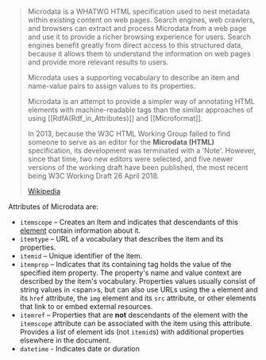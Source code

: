 
> Microdata is a WHATWG HTML specification used to nest metadata within existing content on web pages. 
> Search engines, web crawlers, and browsers can extract and process Microdata from a web page and use it to provide a richer browsing experience for users. 
> Search engines benefit greatly from direct access to this structured data, 
> because it allows them to understand the information on web pages 
> and provide more relevant results to users. 
> 
> Microdata uses a supporting vocabulary to describe an item 
> and name-value pairs to assign values to its properties. 
> 
> Microdata is an attempt to provide a simpler way of annotating HTML elements 
> with machine-readable tags 
> than the similar approaches of using [[RdfA(Rdf_in_Attributes)]] and [[Microformat]].
>
> In 2013, because the W3C HTML Working Group failed to find someone to serve as an editor for the **Microdata (HTML)** specification, its development was terminated with a 'Note'. However, since that time, two new editors were selected, and five newer versions of the working draft have been published, the most recent being W3C Working Draft 26 April 2018.
>
> [Wikipedia](https://en.wikipedia.org/wiki/Microdata%20(HTML))

Attributes of Microdata are: 
- `itemscope` – Creates an Item and indicates that descendants of this [element](https://en.wikipedia.org/wiki/HTML_element "HTML element") 
  contain information about it.
- `itemtype` – URL of a vocabulary that describes the item and its properties.
- `itemid` – Unique identifier of the item.
- `itemprop` – Indicates that its containing tag holds the value of the specified item property. 
  The property's name and value context are described by the item's vocabulary. 
  Properties values usually consist of string values in \<span>s, 
  but can also use URLs using the `a` element and its `href` attribute, 
  the `img` element and its `src` attribute, or other elements 
  that link to or embed external resources.
- `itemref` – Properties that are **not** descendants of the element with the `itemscope` attribute 
  can be associated with the item using this attribute. 
  Provides a list of element ids (not `itemid`s) with additional properties elsewhere in the document.
- `datetime` - Indicates date or duration